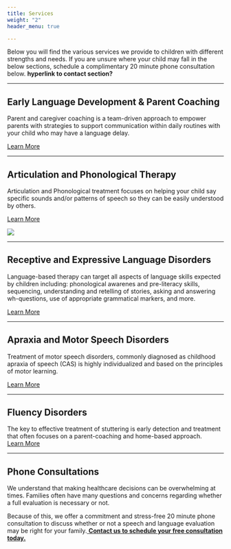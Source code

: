 ```yaml
---
title: Services
weight: "2"
header_menu: true

---
```

Below you will find the various services we provide to children with different strengths and needs. If you are unsure where your child may fall in the below sections, schedule a complimentary 20 minute phone consultation below. **hyperlink to contact section?**

***

## Early Language Development & Parent Coaching

Parent and caregiver coaching is a team-driven approach to empower parents with strategies to support communication within daily routines with your child who may have a language delay.

[Learn More](/parent-coaching)

***

## Articulation and Phonological Therapy

Articulation and Phonological treatment focuses on helping your child say specific sounds and/or patterns of speech so they can be easily understood by others.

[Learn More](/articulation-and-phonology)

![](/uploads/webstie1-1.jpg)

***

## **Receptive and Expressive Language Disorders**

Language-based therapy can target all aspects of language skills expected by children including: phonological awarenes and pre-literacy skills, sequencing, understanding and retelling of stories, asking and answering wh-questions, use of appropriate grammatical markers, and more.

[Learn More](/Receptive-and-Expressive-Language)

***

## **Apraxia and Motor Speech Disorders**

Treatment of motor speech disorders, commonly diagnosed as childhood apraxia of speech (CAS) is highly individualized and based on the principles of motor learning.

[Learn More](apraxia-and-motor-speech-disorders)

***

## Fluency Disorders

The key to effective treatment of stuttering is early detection and treatment that often focuses on a parent-coaching and home-based approach.  
[Learn More](/Fluency-Disorders)

***

## Phone Consultations

We understand that making healthcare decisions can be overwhelming at times. Families often have many questions and concerns regarding whether a full evaluation is necessary or not. 

Because of this, we offer a commitment and stress-free 20 minute phone consultation to discuss whether or not a speech and language evaluation may be right for your family.[ **Contact us to schedule your free consultation today.**](/contact) 